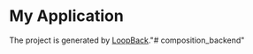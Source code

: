 # My Application

The project is generated by [LoopBack](http://loopback.io)."# composition_backend" 
